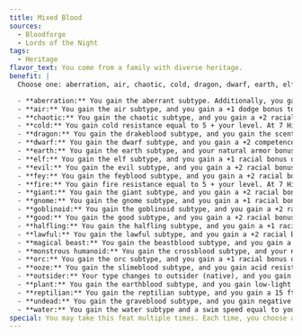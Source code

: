 ```yaml
---
title: Mixed Blood
sources:
  - Bloodforge
  - Lords of the Night
tags:
  - Heritage
flavor_text: You come from a family with diverse heritage.
benefit: |
  Choose one: aberration, air, chaotic, cold, dragon, dwarf, earth, elf, evil, fey, fire, giant, gnome, goblinoid, good, halfling, lawful, magical beast, monstrous humanoid, orc, ooze, outsider, plant, reptilian, undead, or water. Gain the benefits associated with your chosen type or subtype from the list below. You may choose a subtype that is not appropriate for your creature type (such as a monstrous humanoid gaining the dwarf subtype through this feat). Do not recalculate your base attack bonus, saving throws, skill points, or Hit Dice.

  - **aberration:** You gain the aberrant subtype. Additionally, you gain darkvision 60 ft. or your existing darkvision improves by 30 ft.
  - **air:** You gain the air subtype, and you gain a +1 dodge bonus to AC vs. ranged attacks as well as immunity to inhaled poisons.
  - **chaotic:** You gain the chaotic subtype, and you gain a +2 racial bonus on saves against effects with the lawful descriptor.
  - **cold:** You gain cold resistance equal to 5 + your level. At 7 Hit Dice, you gain the cold subtype.
  - **dragon:** You gain the drakeblood subtype, and you gain the scent special quality.
  - **dwarf:** You gain the dwarf subtype, and you gain a +2 competence bonus to your CMD when resisting a bull rush or trip attempt while standing on the ground.
  - **earth:** You gain the earth subtype, and your natural armor bonus increases by 1.
  - **elf:** You gain the elf subtype, and you gain a +1 racial bonus on Perception checks and ranged attack rolls involving a bow, crossbow, or firearm.
  - **evil:** You gain the evil subtype, and you gain a +2 racial bonus on saves against effects with the good descriptor.
  - **fey:** You gain the feyblood subtype, and you gain a +2 racial bonus on saves against compulsions.
  - **fire:** You gain fire resistance equal to 5 + your level. At 7 Hit Dice, you gain the fire subtype.
  - **giant:** You gain the giant subtype, and you gain a +2 racial bonus on Intimidate checks and a +1 competence bonus on CMB and CMD.
  - **gnome:** You gain the gnome subtype, and you gain a +1 racial bonus to Craft and Perception checks.
  - **goblinoid:** You gain the goblinoid subtype, and you gain a +2 racial bonus on Stealth checks.
  - **good:** You gain the good subtype, and you gain a +2 racial bonus on saves against effects with the evil descriptor.
  - **halfling:** You gain the halfling subtype, and you gain a +1 racial bonus on Acrobatics checks and attacks made with thrown weapons.
  - **lawful:** You gain the lawful subtype, and you gain a +2 racial bonus on saves against effects with the chaotic descriptor.
  - **magical beast:** You gain the beastblood subtype, and you gain a +1 racial bonus to Fortitude saves.
  - **monstrous humanoid:** You gain the crossblood subtype, and your natural armor bonus increases by 1.
  - **orc:** You gain the orc subtype, and you gain a +1 racial bonus on melee attack and damage rolls.
  - **ooze:** You gain the slimeblood subtype, and you gain acid resistance 5.
  - **outsider:** Your type changes to outsider (native), and you gain a +2 racial bonus to Knowledge (planes) checks.
  - **plant:** You gain the earthblood subtype, and you gain low-light vision and do not need food to survive, provided you spend at least 1 hour a day in sunlight.
  - **reptilian:** You gain the reptilian subtype, and you gain a 15 ft. climb speed.
  - **undead:** You gain the graveblood subtype, and you gain negative energy resistance 5.
  - **water:** You gain the water subtype and a swim speed equal to your land speed.
special: You may take this feat multiple times. Each time, you choose a different type and/or subtype from the above list. You may not select a type or subtype you already possess or gain both the cold and fire subtypes through this feat. Unlike other creatures with the air subtype, a creature who gains the air subtype with this feat does not gain or improve a fly speed.
---
```

